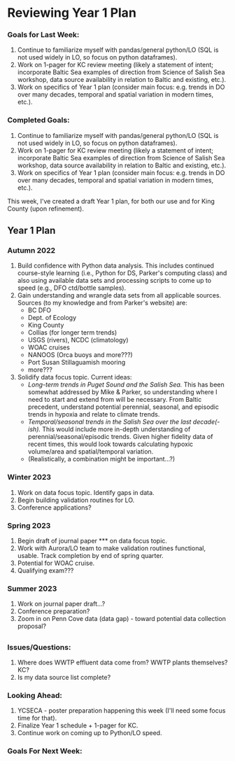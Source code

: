 # Reviewing Year 1 Plan

### Goals for Last Week:
1. Continue to familiarize myself with pandas/general python/LO (SQL is not used widely in LO, so focus on python dataframes).
2. Work on 1-pager for KC review meeting (likely a statement of intent; incorporate Baltic Sea examples of direction from Science of Salish Sea workshop, data source availability in relation to Baltic and existing, etc.).
3. Work on specifics of Year 1 plan (consider main focus: e.g. trends in DO over many decades, temporal and spatial variation in modern times, etc.).

### Completed Goals:
1. Continue to familiarize myself with pandas/general python/LO (SQL is not used widely in LO, so focus on python dataframes).
2. Work on 1-pager for KC review meeting (likely a statement of intent; incorporate Baltic Sea examples of direction from Science of Salish Sea workshop, data source availability in relation to Baltic and existing, etc.).
3. Work on specifics of Year 1 plan (consider main focus: e.g. trends in DO over many decades, temporal and spatial variation in modern times, etc.).

This week, I've created a draft Year 1 plan, for both our use and for King County (upon refinement).

## Year 1 Plan

### Autumn 2022
1. Build confidence with Python data analysis. This includes continued course-style learning (i.e., Python for DS, Parker's computing class) and also using available data sets and processing scripts to come up to speed (e.g., DFO ctd/bottle samples).
2. Gain understanding and wrangle data sets from all applicable sources. Sources (to my knowledge and from Parker's website) are:
    * BC DFO
    * Dept. of Ecology
    * King County
    * Collias (for longer term trends)
    * USGS (rivers), NCDC (climatology)
    * WOAC cruises
    * NANOOS (Orca buoys and more???)
    * Port Susan Stillaguamish mooring
    * more???
4. Solidify data focus topic. Current ideas:
    * *Long-term trends in Puget Sound and the Salish Sea.* This has been somewhat addressed by Mike & Parker, so understanding where I need to start and extend from will be necessary. From Baltic precedent, understand potential perennial, seasonal, and episodic trends in hypoxia and relate to climate trends.
    * *Temporal/seasonal trends in the Salish Sea over the last decade(-ish).* This would include more in-depth understanding of perennial/seasonal/episodic trends. Given higher fidelity data of recent times, this would look towards calculating hypoxic volume/area and spatial/temporal variation.
    * (Realistically, a combination might be important...?)

### Winter 2023
1. Work on data focus topic. Identify gaps in data.
2. Begin building validation routines for LO.
3. Conference applications?

### Spring 2023
1. Begin draft of journal paper *** on data focus topic.
2. Work with Aurora/LO team to make validation routines functional, usable. Track completion by end of spring quarter.
4. Potential for WOAC cruise.
5. Qualifying exam???

### Summer 2023
1. Work on journal paper draft...?
2. Conference preparation?
3. Zoom in on Penn Cove data (data gap) - toward potential data collection proposal?

##

### Issues/Questions:
1. Where does WWTP effluent data come from? WWTP plants themselves? KC?
2. Is my data source list complete?

### Looking Ahead:
1. YCSECA - poster preparation happening this week (I'll need some focus time for that).
2. Finalize Year 1 schedule + 1-pager for KC.
3. Continue work on coming up to Python/LO speed.

### Goals For Next Week:


